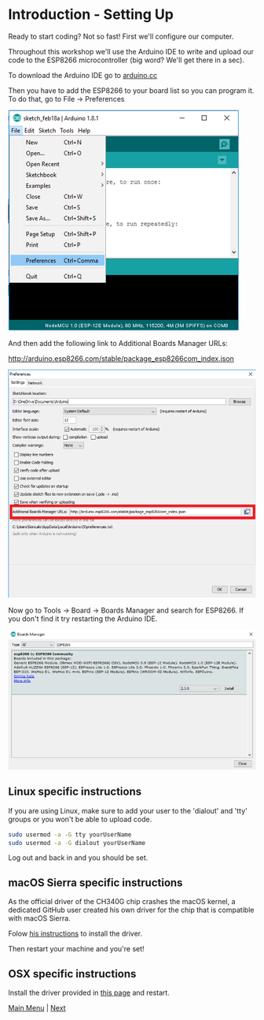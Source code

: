# Introduction - Setting Up

Ready to start coding? Not so fast! First we'll configure our computer.

Throughout this workshop we'll use the Arduino IDE to write and upload our code to the ESP8266 microcontroller (big word? We'll get there in a sec).

To download the Arduino IDE go to [arduino.cc](http://arduino.cc)

Then you have to add the ESP8266 to your board list so you can program it. To do that, go to File -> Preferences

![Arduino Preferences](../content/images/arduino1.png)

And then add the following link to Additional Boards Manager URLs:

http://arduino.esp8266.com/stable/package_esp8266com_index.json

![Arduino Additional Boards Manager Urls](../content/images/arduino2.png)

Now go to Tools -> Board -> Boards Manager and search for ESP8266. If you don't find it try restarting the Arduino IDE.

![Arduino Add Board](../content/images/arduino3.png)

## Linux specific instructions

If you are using Linux, make sure to add your user to the 'dialout' and 'tty' groups or you won't be able to upload code.

```bash
sudo usermod -a -G tty yourUserName
sudo usermod -a -G dialout yourUserName
```

Log out and back in and you should be set.

## macOS Sierra specific instructions

As the official driver of the CH340G chip crashes the macOS kernel, a dedicated GitHub user created his own driver for the chip that is compatible with macOS Sierra.

Folow [his instructions](https://github.com/adrianmihalko/ch340g-ch34g-ch34x-mac-os-x-driver) to install the driver.

Then restart your machine and you're set!

## OSX specific instructions

Install the driver provided in [this page](https://www.wemos.cc/downloads) and restart.

[Main Menu](../readme.md) | [Next](../content/statemachines.md)